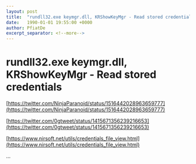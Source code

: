 ```yaml
---
layout: post
title:  "rundll32.exe keymgr.dll, KRShowKeyMgr - Read stored credentials"
date:   1990-01-01 19:55:00 +0000
author: PfiatDe
excerpt_separator: <!--more-->
---
```


# rundll32.exe keymgr.dll, KRShowKeyMgr - Read stored credentials

[https://twitter.com/NinjaParanoid/status/1516442028963659777](https://twitter.com/NinjaParanoid/status/1516442028963659777)

[https://twitter.com/0gtweet/status/1415671356239216653](https://twitter.com/0gtweet/status/1415671356239216653)

[https://www.nirsoft.net/utils/credentials_file_view.html](https://www.nirsoft.net/utils/credentials_file_view.html)

...
<!--more-->

